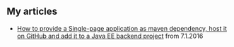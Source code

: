 ## My articles

* [How to provide a Single-page application as maven dependency, host it on GitHub and add it to a Java EE backend project](http://wiki.switajski.de/how-to-create-maven-artifact-with-static-web-resources)
from 7.1.2016